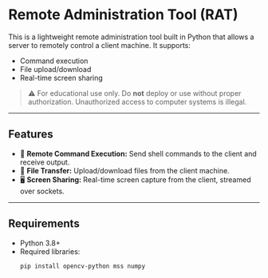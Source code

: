 # Remote Administration Tool (RAT)

This is a lightweight remote administration tool built in Python that allows a server to remotely control a client machine. It supports:

- Command execution
- File upload/download
- Real-time screen sharing

> ⚠️ For educational use only. Do **not** deploy or use without proper authorization. Unauthorized access to computer systems is illegal.

---

## Features

- 🔧 **Remote Command Execution:** Send shell commands to the client and receive output.
- 📁 **File Transfer:** Upload/download files from the client machine.
- 🖥️ **Screen Sharing:** Real-time screen capture from the client, streamed over sockets.

---

## Requirements

- Python 3.8+
- Required libraries:
  ```bash
  pip install opencv-python mss numpy
